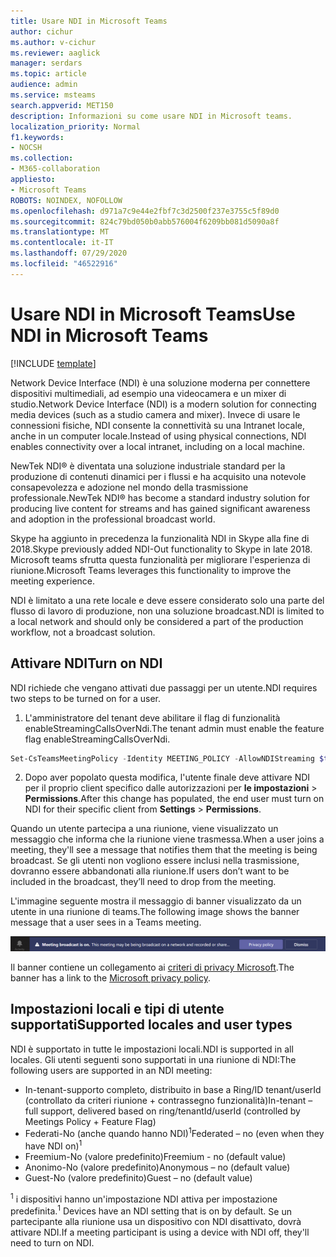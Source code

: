 ```yaml
---
title: Usare NDI in Microsoft Teams
author: cichur
ms.author: v-cichur
ms.reviewer: aaglick
manager: serdars
ms.topic: article
audience: admin
ms.service: msteams
search.appverid: MET150
description: Informazioni su come usare NDI in Microsoft teams.
localization_priority: Normal
f1.keywords:
- NOCSH
ms.collection:
- M365-collaboration
appliesto:
- Microsoft Teams
ROBOTS: NOINDEX, NOFOLLOW
ms.openlocfilehash: d971a7c9e44e2fbf7c3d2500f237e3755c5f89d0
ms.sourcegitcommit: 824c79bd050b0abb576004f6209bb081d5090a8f
ms.translationtype: MT
ms.contentlocale: it-IT
ms.lasthandoff: 07/29/2020
ms.locfileid: "46522916"
---
```

# <a name="use-ndi-in-microsoft-teams"></a><span data-ttu-id="f8554-103">Usare NDI in Microsoft Teams</span><span class="sxs-lookup"><span data-stu-id="f8554-103">Use NDI in Microsoft Teams</span></span>

[!INCLUDE [template](includes/preview-feature.md)]

<span data-ttu-id="f8554-104">Network Device Interface (NDI) è una soluzione moderna per connettere dispositivi multimediali, ad esempio una videocamera e un mixer di studio.</span><span class="sxs-lookup"><span data-stu-id="f8554-104">Network Device Interface (NDI) is a modern solution for connecting media devices (such as a studio camera and mixer).</span></span> <span data-ttu-id="f8554-105">Invece di usare le connessioni fisiche, NDI consente la connettività su una Intranet locale, anche in un computer locale.</span><span class="sxs-lookup"><span data-stu-id="f8554-105">Instead of using physical connections, NDI enables connectivity over a local intranet, including on a local machine.</span></span>

<span data-ttu-id="f8554-106">NewTek NDI® è diventata una soluzione industriale standard per la produzione di contenuti dinamici per i flussi e ha acquisito una notevole consapevolezza e adozione nel mondo della trasmissione professionale.</span><span class="sxs-lookup"><span data-stu-id="f8554-106">NewTek NDI® has become a standard industry solution for producing live content for streams and has gained significant awareness and adoption in the professional broadcast world.</span></span>

<span data-ttu-id="f8554-107">Skype ha aggiunto in precedenza la funzionalità NDI in Skype alla fine di 2018.</span><span class="sxs-lookup"><span data-stu-id="f8554-107">Skype previously added NDI-Out functionality to Skype in late 2018.</span></span> <span data-ttu-id="f8554-108">Microsoft teams sfrutta questa funzionalità per migliorare l'esperienza di riunione.</span><span class="sxs-lookup"><span data-stu-id="f8554-108">Microsoft Teams leverages this functionality to improve the meeting experience.</span></span>

<span data-ttu-id="f8554-109">NDI è limitato a una rete locale e deve essere considerato solo una parte del flusso di lavoro di produzione, non una soluzione broadcast.</span><span class="sxs-lookup"><span data-stu-id="f8554-109">NDI is limited to a local network and should only be considered a part of the production workflow, not a broadcast solution.</span></span>

## <a name="turn-on-ndi"></a><span data-ttu-id="f8554-110">Attivare NDI</span><span class="sxs-lookup"><span data-stu-id="f8554-110">Turn on NDI</span></span>

<span data-ttu-id="f8554-111">NDI richiede che vengano attivati due passaggi per un utente.</span><span class="sxs-lookup"><span data-stu-id="f8554-111">NDI requires two steps to be turned on for a user.</span></span>

1. <span data-ttu-id="f8554-112">L'amministratore del tenant deve abilitare il flag di funzionalità enableStreamingCallsOverNdi.</span><span class="sxs-lookup"><span data-stu-id="f8554-112">The tenant admin must enable the feature flag enableStreamingCallsOverNdi.</span></span>

```PowerShell
Set-CsTeamsMeetingPolicy -Identity MEETING_POLICY -AllowNDIStreaming $true
```

2. <span data-ttu-id="f8554-113">Dopo aver popolato questa modifica, l'utente finale deve attivare NDI per il proprio client specifico dalle autorizzazioni per **le impostazioni**  >  **Permissions**.</span><span class="sxs-lookup"><span data-stu-id="f8554-113">After this change has populated, the end user must turn on NDI for their specific client from **Settings** > **Permissions**.</span></span>

<span data-ttu-id="f8554-114">Quando un utente partecipa a una riunione, viene visualizzato un messaggio che informa che la riunione viene trasmessa.</span><span class="sxs-lookup"><span data-stu-id="f8554-114">When a user joins a meeting, they'll see a message that notifies them that the meeting is being broadcast.</span></span> <span data-ttu-id="f8554-115">Se gli utenti non vogliono essere inclusi nella trasmissione, dovranno essere abbandonati alla riunione.</span><span class="sxs-lookup"><span data-stu-id="f8554-115">If users don’t want to be included in the broadcast, they’ll need to drop from the meeting.</span></span>

<span data-ttu-id="f8554-116">L'immagine seguente mostra il messaggio di banner visualizzato da un utente in una riunione di teams.</span><span class="sxs-lookup"><span data-stu-id="f8554-116">The following image shows the banner message that a user sees in a Teams meeting.</span></span>

![Immagine del banner di NDI visualizzato in una riunione di teams.](media/NDI-disclosure.png)

<span data-ttu-id="f8554-118">Il banner contiene un collegamento ai [criteri di privacy Microsoft](https://support.skype.com/faq/FA34853/what-is-skype-for-content-creators?q=ndi).</span><span class="sxs-lookup"><span data-stu-id="f8554-118">The banner has a link to the [Microsoft privacy policy](https://support.skype.com/faq/FA34853/what-is-skype-for-content-creators?q=ndi).</span></span>

## <a name="supported-locales-and-user-types"></a><span data-ttu-id="f8554-119">Impostazioni locali e tipi di utente supportati</span><span class="sxs-lookup"><span data-stu-id="f8554-119">Supported locales and user types</span></span>

<span data-ttu-id="f8554-120">NDI è supportato in tutte le impostazioni locali.</span><span class="sxs-lookup"><span data-stu-id="f8554-120">NDI is supported in all locales.</span></span> <span data-ttu-id="f8554-121">Gli utenti seguenti sono supportati in una riunione di NDI:</span><span class="sxs-lookup"><span data-stu-id="f8554-121">The following users are supported in an NDI meeting:</span></span>

- <span data-ttu-id="f8554-122">In-tenant-supporto completo, distribuito in base a Ring/ID tenant/userId (controllato da criteri riunione + contrassegno funzionalità)</span><span class="sxs-lookup"><span data-stu-id="f8554-122">In-tenant – full support, delivered based on ring/tenantId/userId (controlled by Meetings Policy + Feature Flag)</span></span>
- <span data-ttu-id="f8554-123">Federati-No (anche quando hanno NDI)<sup>1</sup></span><span class="sxs-lookup"><span data-stu-id="f8554-123">Federated – no (even when they have NDI on)<sup>1</sup></span></span>
- <span data-ttu-id="f8554-124">Freemium-No (valore predefinito)</span><span class="sxs-lookup"><span data-stu-id="f8554-124">Freemium - no (default value)</span></span>
- <span data-ttu-id="f8554-125">Anonimo-No (valore predefinito)</span><span class="sxs-lookup"><span data-stu-id="f8554-125">Anonymous – no (default value)</span></span>
- <span data-ttu-id="f8554-126">Guest-No (valore predefinito)</span><span class="sxs-lookup"><span data-stu-id="f8554-126">Guest – no  (default value)</span></span>

<span data-ttu-id="f8554-127"><sup>1</sup> i dispositivi hanno un'impostazione NDI attiva per impostazione predefinita.</span><span class="sxs-lookup"><span data-stu-id="f8554-127"><sup>1</sup> Devices have an NDI setting that is on by default.</span></span> <span data-ttu-id="f8554-128">Se un partecipante alla riunione usa un dispositivo con NDI disattivato, dovrà attivare NDI.</span><span class="sxs-lookup"><span data-stu-id="f8554-128">If a meeting participant is using a device with NDI off, they'll need to turn on NDI.</span></span>
